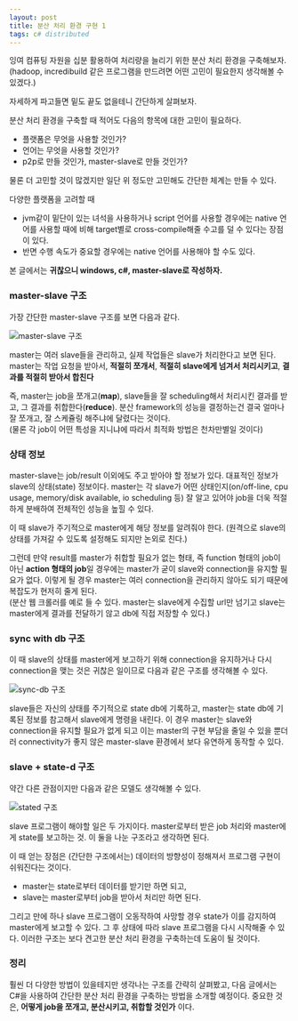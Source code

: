 ```yaml
---
layout: post
title: 분산 처리 환경 구현 1
tags: c# distributed
---
```


잉여 컴퓨팅 자원을 십분 활용하여 처리량을 늘리기 위한 분산 처리 환경을 구축해보자.  
(hadoop, incredibuild 같은 프로그램을 만드려면 어떤 고민이 필요한지 생각해볼 수 있겠다.)

자세하게 파고들면 밑도 끝도 없을테니 간단하게 살펴보자.

분산 처리 환경을 구축할 때 적어도 다음의 항목에 대한 고민이 필요하다.

* 플랫폼은 무엇을 사용할 것인가?
* 언어는 무엇을 사용할 것인가?
* p2p로 만들 것인가, master-slave로 만들 것인가?


물론 더 고민할 것이 많겠지만 일단 위 정도만 고민해도 간단한 체계는 만들 수 있다.

다양한 플랫폼을 고려할 때

* jvm같이 밑단이 있는 녀석을 사용하거나 script 언어를 사용할 경우에는 native 언어를 사용할 때에 비해 target별로 cross-compile해줄 수고를 덜 수 있다는 장점이 있다.
* 반면 수행 속도가 중요할 경우에는 native 언어를 사용해야 할 수도 있다.

본 글에서는 **귀찮으니 windows, c#, master-slave로 작성하자.**

### master-slave 구조 ###

가장 간단한 master-slave 구조를 보면 다음과 같다.

![master-slave 구조]({{site.url}}/images/mdf_basic.png)

master는 여러 slave들을 관리하고, 실제 작업들은 slave가 처리한다고 보면 된다.
master는 작업 요청을 받아서, **적절히 쪼개서**, **적절히 slave에게 넘겨서 처리시키고**, **결과를 적절히 받아서 합친다**

즉, master는 job을 쪼개고(**map**), slave들을 잘 scheduling해서 처리시킨 결과를 받고, 그 결과를 취합한다(**reduce**). 분산 framework의 성능을 결정하는건 결국 얼마나 잘 쪼개고, 잘 스케쥴링 해주냐에 달렸다는 것이다.  
(물론 각 job이 어떤 특성을 지니냐에 따라서 최적화 방법은 천차만별일 것이다)

### 상태 정보 ###

master-slave는 job/result 이외에도 주고 받아야 할 정보가 있다. 대표적인 정보가 slave의 상태(state) 정보이다. master는 각 slave가 어떤 상태인지(on/off-line, cpu usage, memory/disk available, io scheduling 등) 잘 알고 있어야 job을 더욱 적절하게 분배하여 전체적인 성능을 높힐 수 있다.

이 때 slave가 주기적으로 master에게 해당 정보를 알려줘야 한다. (원격으로 slave의 상태를 가져갈 수 있도록 설정해도 되지만 논외로 친다.)

그런데 만약 result를 master가 취합할 필요가 없는 형태, 즉 function 형태의 job이 아닌 **action 형태의 job**일 경우에는 master가 굳이 slave와 connection을 유지할 필요가 없다. 이렇게 될 경우 master는 여러 connection을 관리하지 않아도 되기 때문에 복잡도가 현저히 줄게 된다.  
(분산 웹 크롤러를 예로 들 수 있다. master는 slave에게 수집할 url만 넘기고 slave는 master에게 결과를 전달하기 않고 db에 직접 저장할 수 있다.)

### sync with db 구조 ###

이 때 slave의 상태를 master에게 보고하기 위해 connection을 유지하거나 다시 connection을 맺는 것은 귀찮은 일이므로 다음과 같은 구조를 생각해볼 수 있다.

![sync-db 구조]({{site.url}}/images/mdf_sync_db.png)

slave들은 자신의 상태를 주기적으로 state db에 기록하고, master는 state db에 기록된 정보를 참고해서 slave에게 명령을 내린다. 이 경우 master는 slave와 connection을 유지할 필요가 없게 되고 이는 master의 구현 부담을 줄일 수 있을 뿐더러 connectivity가 좋지 않은 master-slave 환경에서 보다 유연하게 동작할 수 있다.

### slave + state-d 구조 ###

약간 다른 관점이지만 다음과 같은 모델도 생각해볼 수 있다.

![stated 구조]({{site.url}}/images/mdf_stated.png)

slave 프로그램이 해야할 일은 두 가지이다. master로부터 받은 job 처리와 master에게 state를 보고하는 것. 이 둘을 나눈 구조라고 생각하면 된다.

이 때 얻는 장점은 (간단한 구조에서는) 데이터의 방향성이 정해져서 프로그램 구현이 쉬워진다는 것이다.

* master는 state로부터 데이터를 받기만 하면 되고,
* slave는 master로부터 job을 받아서 처리만 하면 된다.

그리고 만에 하나 slave 프로그램이 오동작하여 사망할 경우 state가 이를 감지하여 master에게 보고할 수 있다. 그 후 상태에 따라 slave 프로그램을 다시 시작해줄 수 있다.
이러한 구조는 보다 견고한 분산 처리 환경을 구축하는데 도움이 될 것이다.

### 정리 ###

훨씬 더 다양한 방법이 있을테지만 생각나는 구조를 간략히 살펴봤고, 다음 글에서는 C#을 사용하여 간단한 분산 처리 환경을 구축하는 방법을 소개할 예정이다. 중요한 것은, **어떻게 job을 쪼개고, 분산시키고, 취합할 것인가** 이다.
